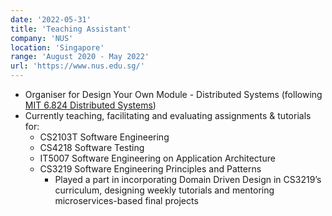```yaml
---
date: '2022-05-31'
title: 'Teaching Assistant'
company: 'NUS'
location: 'Singapore'
range: 'August 2020 - May 2022'
url: 'https://www.nus.edu.sg/'
---
```


- Organiser for Design Your Own Module - Distributed Systems (following [MIT 6.824 Distributed Systems](https://pdos.csail.mit.edu/6.824/index.html))
- Currently teaching, facilitating and evaluating assignments & tutorials for:
  - CS2103T Software Engineering
  - CS4218 Software Testing
  - IT5007 Software Engineering on Application Architecture
  - CS3219 Software Engineering Principles and Patterns
    - Played a part in incorporating Domain Driven Design in CS3219’s curriculum, designing weekly tutorials and mentoring microservices-based final projects
